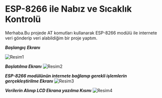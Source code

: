 # ESP-8266 ile Nabız ve Sıcaklık Kontrolü
Merhaba.Bu projede AT komutları kullanarak ESP-8266 modülü ile internete veri gönderip veri alabildiğim bir proje yaptım.

   **_Başlangıç Ekranı_**
   
  ![Resim1](https://github.com/TunahanD/ESP-8266-ile-Nab-z-ve-S-cakl-k-Kontrol-/assets/144357081/42dfbe9d-7d91-4135-b7ae-aadc25b03ea0)

  **_Başlatılma Ekranı_**
  ![Resim2](https://github.com/TunahanD/ESP-8266-ile-Nab-z-ve-S-cakl-k-Kontrol-/assets/144357081/0b319b2e-78f4-436a-8be3-aca8132bae4f)

  **_ESP-8266 modülünün internete bağlanıp gerekli işlemlerin gerçekleştirilme Ekranı_**
  ![Resim3](https://github.com/TunahanD/ESP-8266-ile-Nab-z-ve-S-cakl-k-Kontrol-/assets/144357081/7653f553-e4c1-4a1e-bf98-df18a14c1507)

  **_Verilerin Alınıp LCD Ekrana yazılma Kısmı_**
  ![Resim4](https://github.com/TunahanD/ESP-8266-ile-Nab-z-ve-S-cakl-k-Kontrol-/assets/144357081/231975a2-86d2-408f-b9c6-45912cf5ba51)
